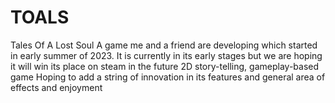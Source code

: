 # TOALS
Tales Of A Lost Soul
A game me and a friend are developing which started in early summer of 2023.
It is currently in its early stages but we are hoping it will win its place on steam in the future
2D story-telling, gameplay-based game
Hoping to add a string of innovation in its features and general area of effects and enjoyment
